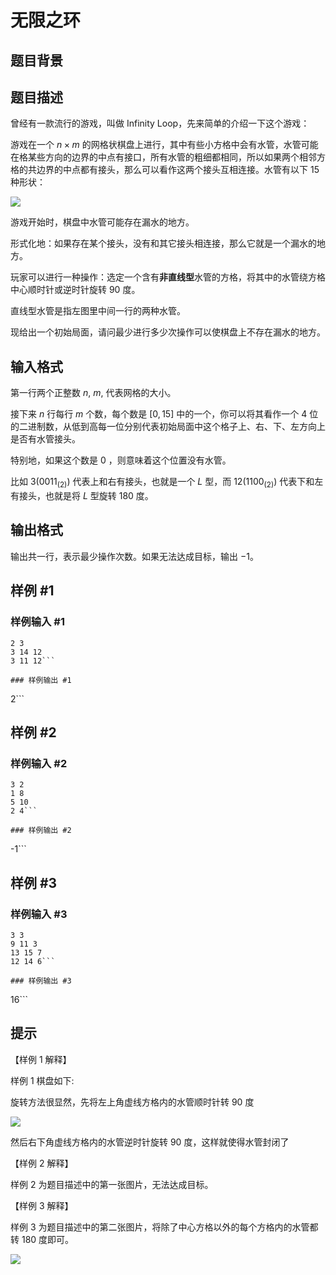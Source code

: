 # 无限之环

## 题目背景



## 题目描述

曾经有一款流行的游戏，叫做 Infinity Loop，先来简单的介绍一下这个游戏：

游戏在一个 $n \times m$ 的网格状棋盘上进行，其中有些小方格中会有水管，水管可能在格某些方向的边界的中点有接口，所有水管的粗细都相同，所以如果两个相邻方格的共边界的中点都有接头，那么可以看作这两个接头互相连接。水管有以下 $15$ 种形状：

 ![](https://cdn.luogu.com.cn/upload/pic/12049.png) 

游戏开始时，棋盘中水管可能存在漏水的地方。

形式化地：如果存在某个接头，没有和其它接头相连接，那么它就是一个漏水的地方。

玩家可以进行一种操作：选定一个含有**非直线型**水管的方格，将其中的水管绕方格中心顺时针或逆时针旋转 $90$ 度。

直线型水管是指左图里中间一行的两种水管。

现给出一个初始局面，请问最少进行多少次操作可以使棋盘上不存在漏水的地方。


## 输入格式

第一行两个正整数 $n$, $m$, 代表网格的大小。

接下来 $n$ 行每行 $m$ 个数，每个数是 $[0,15]$ 中的一个，你可以将其看作一个 $4$ 位的二进制数，从低到高每一位分别代表初始局面中这个格子上、右、下、左方向上是否有水管接头。

特别地，如果这个数是 $0$ ，则意味着这个位置没有水管。

比如 $3(0011_{(2)})$ 代表上和右有接头，也就是一个 $L$ 型，而 $12(1100_{(2)})$ 代表下和左有接头，也就是将 $L$ 型旋转 $180$ 度。


## 输出格式

输出共一行，表示最少操作次数。如果无法达成目标，输出 $-1$。


## 样例 #1

### 样例输入 #1
```
2 3
3 14 12
3 11 12```

### 样例输出 #1

```
2```

## 样例 #2

### 样例输入 #2
```
3 2
1 8
5 10
2 4```

### 样例输出 #2

```
-1```

## 样例 #3

### 样例输入 #3
```
3 3
9 11 3
13 15 7
12 14 6```

### 样例输出 #3

```
16```

## 提示

【样例 1 解释】

样例 1 棋盘如下:

旋转方法很显然，先将左上角虚线方格内的水管顺时针转 $90$ 度

 ![](https://cdn.luogu.com.cn/upload/pic/12050.png) 

然后右下角虚线方格内的水管逆时针旋转 $90$ 度，这样就使得水管封闭了

【样例 2 解释】

样例 2 为题目描述中的第一张图片，无法达成目标。

【样例 3 解释】

样例 3 为题目描述中的第二张图片，将除了中心方格以外的每个方格内的水管都转 $180$ 度即可。


 ![](https://cdn.luogu.com.cn/upload/pic/12051.png) 


